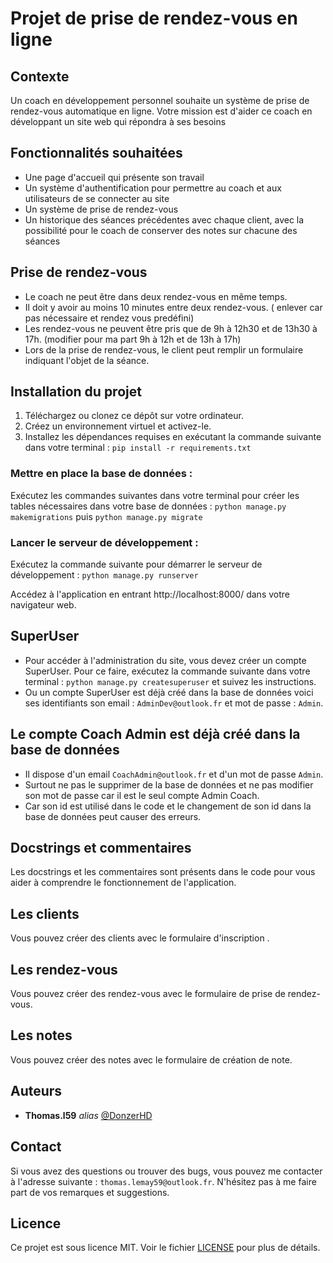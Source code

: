 # Projet de prise de rendez-vous en ligne

## Contexte
Un coach en développement personnel souhaite un système de prise de rendez-vous automatique en ligne. Votre mission est d'aider ce coach en développant un site web qui répondra à ses besoins

## Fonctionnalités souhaitées 
- Une page d'accueil qui présente son travail
- Un système d'authentification pour permettre au coach et aux utilisateurs de se connecter au site
- Un système de prise de rendez-vous
- Un historique des séances précédentes avec chaque client, avec la possibilité pour le coach de conserver des notes sur chacune des séances

## Prise de rendez-vous
- Le coach ne peut être dans deux rendez-vous en même temps.
- Il doit y avoir au moins 10 minutes entre deux rendez-vous. ( enlever car pas nécessaire et rendez vous predéfini)
- Les rendez-vous ne peuvent être pris que de 9h à 12h30 et de 13h30 à 17h. (modifier pour ma part 9h à 12h et de 13h à 17h)
- Lors de la prise de rendez-vous, le client peut remplir un formulaire indiquant l'objet de la séance.

## Installation du projet

1. Téléchargez ou clonez ce dépôt sur votre ordinateur.
2. Créez un environnement virtuel et activez-le.
3. Installez les dépendances requises en exécutant la commande suivante dans votre terminal : `pip install -r requirements.txt`

### Mettre en place la base de données :
Exécutez les commandes suivantes dans votre terminal pour créer les tables nécessaires dans votre base de données : `python manage.py makemigrations` puis `python manage.py migrate`

### Lancer le serveur de développement :
Exécutez la commande suivante pour démarrer le serveur de développement : `python manage.py runserver`

Accédez à l'application en entrant http://localhost:8000/ dans votre navigateur web.

## SuperUser
- Pour accéder à l'administration du site, vous devez créer un compte SuperUser. Pour ce faire, exécutez la commande suivante dans votre terminal : `python manage.py createsuperuser` et suivez les instructions.
- Ou un compte SuperUser est déjà créé dans la base de données voici ses identifiants son email : `AdminDev@outlook.fr` et mot de passe : `Admin`.

## Le compte Coach Admin est déjà créé dans la base de données

- Il dispose d'un email `CoachAdmin@outlook.fr` et d'un mot de passe `Admin`.
- Surtout ne pas le supprimer de la base de données et ne pas modifier son mot de passe car il est le seul compte Admin Coach.
- Car son id est utilisé dans le code et le changement de son id dans la base de données peut causer des erreurs.

## Docstrings et commentaires
Les docstrings et les commentaires sont présents dans le code pour vous aider à comprendre le fonctionnement de l'application.

## Les clients
Vous pouvez créer des clients avec le formulaire d'inscription .

## Les rendez-vous
Vous pouvez créer des rendez-vous avec le formulaire de prise de rendez-vous.

## Les notes
Vous pouvez créer des notes avec le formulaire de création de note.


## Auteurs
* **Thomas.l59** _alias_ [@DonzerHD](https://github.com/DonzerHD)

## Contact
Si vous avez des questions ou trouver des bugs, vous pouvez me contacter à l'adresse suivante : `thomas.lemay59@outlook.fr`.
N'hésitez pas à me faire part de vos remarques et suggestions.

## Licence
Ce projet est sous licence MIT. Voir le fichier [LICENSE](LICENSE) pour plus de détails.
